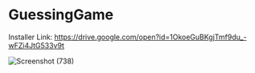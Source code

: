 # GuessingGame

Installer Link: https://drive.google.com/open?id=1OkoeGuBKgjTmf9du_-wFZi4JtG533v9t

![Screenshot (738)](https://user-images.githubusercontent.com/40406575/80440577-a86ccd80-893b-11ea-99e6-683b956b9709.png)
